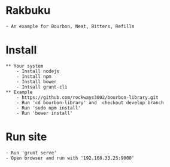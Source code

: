 # Rakbuku
	- An example for Bourbon, Neat, Bitters, Refills
# Install
	** Your system
		- Install nodejs
		- Install npm
		- Install bower
		- Intsall grunt-cli
	** Example 
		- https://github.com/rockways3002/bourbon-library.git
		- Run 'cd bourbon-library' and  checkout develop branch
		- Run 'sudo npm install'
		- Run 'bower install'
# Run site
	- Run 'grunt serve'
	- Open browser and run with '192.168.33.25:9000'